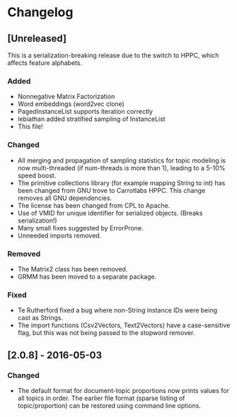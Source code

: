 # Changelog

## [Unreleased]

This is a serialization-breaking release due to the switch to HPPC, which affects feature alphabets.

### Added
- Nonnegative Matrix Factorization
- Word embeddings (word2vec clone)
- PagedInstanceList supports iteration correctly
- lebiathan added stratified sampling of InstanceList
- This file!

### Changed
- All merging and propagation of sampling statistics for topic modeling is now multi-threaded (if num-threads is more than 1), leading to a 5-10% speed boost.
- The primitive collections library (for example mapping String to int) has been changed from GNU trove to Carrotlabs HPPC. This change removes all GNU dependencies.
- The license has been changed from CPL to Apache.
- Use of VMID for unique identifier for serialized objects. (Breaks serialization!)
- Many small fixes suggested by ErrorProne.
- Unneeded imports removed.

### Removed
- The Matrix2 class has been removed.
- GRMM has been moved to a separate package.

### Fixed
- Te Rutherford fixed a bug where non-String instance IDs were being cast as Strings.
- The import functions (Csv2Vectors, Text2Vectors) have a case-sensitive flag, but this was not being passed to the stopword remover.

## [2.0.8] - 2016-05-03

### Changed
- The default format for document-topic proportions now prints values for all topics in order. The earlier file format (sparse listing of topic/proportion) can be restored using command line options.